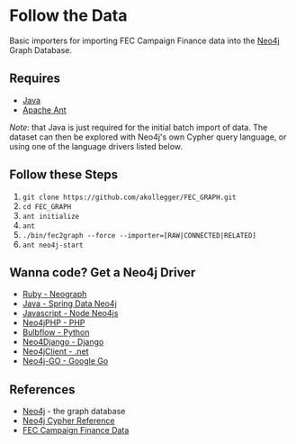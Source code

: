 Follow the Data
===============

Basic importers for importing FEC Campaign Finance data into the [Neo4j](http://neo4j.org) Graph Database.

Requires
--------

- [Java](http://www.oracle.com/us/technologies/java/overview/index.html)
- [Apache Ant](http://ant.apache.org)

*Note*: that Java is just required for the initial batch import of data. The dataset can then 
be explored with Neo4j's own Cypher query language, or using one of the language drivers
listed below.

Follow these Steps
------------------

1. `git clone https://github.com/akollegger/FEC_GRAPH.git`
2. `cd FEC_GRAPH`
3. `ant initialize`
4. `ant`
5. `./bin/fec2graph --force --importer=[RAW|CONNECTED|RELATED]`
6. `ant neo4j-start`

Wanna code? Get a Neo4j Driver
------------------------------

- [Ruby - Neograph](https://github.com/maxdemarzi/neography)
- [Java - Spring Data Neo4j](http://www.springsource.org/spring-data/neo4j)
- [Javascript - Node Neo4js](https://github.com/thingdom/node-neo4j)
- [Neo4jPHP - PHP](https://github.com/jadell/Neo4jPHP/)
- [Bulbflow - Python](http://bulbflow.com)
- [Neo4Django - Django](https://github.com/scholrly/neo4django/)
- [Neo4jClient - .net](http://nuget.org/packages/Neo4jClient/)
- [Neo4j-GO - Google Go](https://github.com/davemeehan/Neo4j-GO)

References
----------

- [Neo4j](http://neo4j.org) - the graph database
- [Neo4j Cypher Reference](http://docs.neo4j.org/chunked/milestone/cypher-query-lang.html)
- [FEC Campaign Finance Data](http://www.fec.gov/finance/disclosure/ftpdet.shtml)
